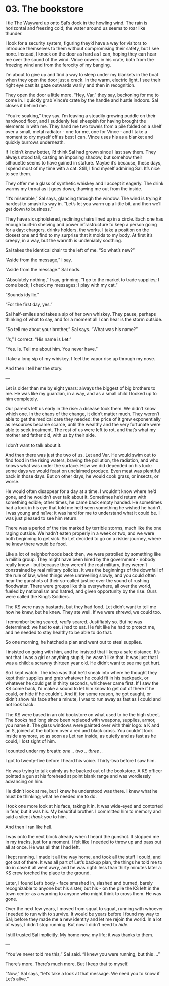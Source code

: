 # 03. The bookstore

I tie The Wayward up onto Sal’s dock in the howling wind. The rain is horizontal and freezing cold; the water around us seems to roar like thunder.

I look for a security system, figuring they’d have a way for visitors to introduce themselves to them without compromising their safety, but I see none. Instead, I knock on the door as hard as I can, hoping they can hear me over the sound of the wind. Vince cowers in his crate, both from the freezing wind and from the ferocity of my banging.

I’m about to give up and find a way to sleep under my blankets in the boat when they open the door just a crack. In the warm, electric light, I see their right eye cast its gaze outwards warily and then in recognition.

They open the door a little more. “Hey, Var,” they say, beckoning for me to come in. I quickly grab Vince’s crate by the handle and hustle indoors. Sal closes it behind me.

“You’re soaking,” they say. I’m leaving a steadily growing puddle on their hardwood floor, and I suddenly feel sheepish for having brought the elements in with me. They hand me two towels from a pile folded on a shelf over a small, metal radiator - one for me, one for Vince - and I take a moment to dry myself off as best I can. Vince uses his as a blanket and quickly burrows underneath.

If I didn’t know better, I’d think Sal had grown since I last saw them. They always stood tall, casting an imposing shadow, but somehow their silhouette seems to have gained in stature. Maybe it’s because, these days, I spend most of my time with a cat. Still, I find myself admiring Sal. It’s nice to see them.

They offer me a glass of synthetic whiskey and I accept it eagerly. The drink warms my throat as it goes down, thawing me out from the inside.

“It’s miserable,” Sal says, glancing through the window. The wind is trying it hardest to smash its way in. “Let’s let you warm up a little bit, and then we’ll get down to business.”

They have six upholstered, reclining chairs lined up in a circle. Each one has enough built-in shelving and power infrastructure to keep a person going for a day: chargers, drinks holders, the works. I take a position on the closest one and find to my surprise that it molds to my body. At first it’s creepy, in a way, but the warmth is undeniably soothing.

Sal takes the identical chair to the left of me. “So what’s new?”

“Aside from the message,” I say.

“Aside from the message.” Sal nods.

“Absolutely nothing,” I say, grinning. “I go to the market to trade supplies; I come back; I check my messages; I play with my cat.”

“Sounds idyllic.”

“For the first day, yes.”

Sal half-smiles and takes a sip of her own whiskey. They pause, perhaps thinking of what to say, and for a moment all I can hear is the storm outside.

“So tell me about your brother,” Sal says. “What was his name?”

“*Is*,” I correct. “His name is Let.”

“Yes. Is. Tell me about him. You never have.”

I take a long sip of my whiskey. I feel the vapor rise up through my nose.

And then I tell her the story.

—

Let is older than me by eight years: always the biggest of big brothers to me. He was like my guardian, in a way, and as a small child I looked up to him completely.

Our parents left us early in the rise: a disease took them. We didn’t know which one. In the chaos of the change, it didn’t matter much. They weren’t able to get the medical care they needed: the price of it grew exponentially as resources became scarce, until the wealthy and the very fortunate were able to seek treatment. The rest of us were left to rot, and that’s what my mother and father did, with us by their side.

I don’t want to talk about it.

And then there was just the two of us. Let and Var. He would swim out to find food in the rising waters, braving the pollution, the radiation, and who knows what was under the surface. How we did depended on his luck: some days we would feast on unclaimed produce. Even meat was plentiful back in those days. But on other days, he would cook grass, or insects, or worse.

He would often disappear for a day at a time. I wouldn’t know where he’d gone, and he wouldn’t ever talk about it. Sometimes he’d return with something edible; other times, he came back empty handed. He sometimes had a look in his eye that told me he’d seen something he wished he hadn’t. I was young and naïve; it was hard for me to understand what it could be. I was just pleased to see him return.

There was a period of the rise marked by terrible storms, much like the one raging outside. We hadn’t eaten properly in a week or two, and we were both beginning to get sick. So Let decided to go on a riskier journey, where he knew there would be food.

Like a lot of neighborhoods back then, we were patrolled by something like a militia group. They might have been hired by the government - nobody really knew - but because they weren’t the real military, they weren’t constrained by real military policies. It was the beginnings of the downfall of the rule of law, when things were unravelling slowly, and you could often hear the gunshots of their so-called justice over the sound of rushing floodwater. There were groups like this everywhere, all over the world, fueled by nationalism and hatred, and given opportunity by the rise. Ours were called the King’s Soldiers.

The KS were nasty bastards, but they had food. Let didn’t want to tell me how he knew, but he knew. They ate well. If we were shrewd, we could too.

I remember being scared, *really* scared. Justifiably so. But he was determined: we had to eat. *I* had to eat. He felt like he had to protect me, and he needed to stay healthy to be able to do that.

So one morning, he hatched a plan and went out to steal supplies.

I insisted on going with him, and he insisted that I keep a safe distance. It’s not that I was a girl or anything stupid; he wasn’t like that. It was just that I was a child: a scrawny thirteen year old. He didn’t want to see me get hurt.

So I kept watch. The idea was that he’d sneak into where he thought they kept their supplies and grab whatever he could fit in his backpack, or whatever he could get in thirty seconds, whichever came first. If I saw the KS come back, I’d make a sound to let him know to get out of there if he could, or hide if he couldn’t. And if, for some reason, he got caught, or didn’t show his face after a minute, I was to run away as fast as I could and not look back.

The KS were based in an old bookstore on what used to be the high street. The books had long since been replaced with weapons, supplies, armor, you name it. The glass windows were painted over with their logo: a K and an S, joined at the bottom over a red and black cross. You couldn’t look inside anymore, so as soon as Let ran inside, as quietly and as fast as he could, I lost sight of him.

I counted under my breath: *one .. two .. three ..*

I got to twenty-five before I heard his voice. Thirty-two before I saw him.

He was trying to talk calmly as he backed out of the bookstore. A KS officer pointed a gun at his forehead at point blank range and was wordlessly advancing on him.

He didn’t look at me, but I knew he understood was there. I knew what he must be thinking; what he needed me to do.

I took one more look at his face, taking it in. It was wide-eyed and contorted in fear, but it was his. My beautiful brother. I committed him to memory and said a silent *thank you* to him.

And then I ran like hell.

I was onto the next block already when I heard the gunshot. It stopped me in my tracks, just for a moment. I felt like I needed to throw up and pass out all at once. He was all that I had left.

I kept running. I made it all the way home, and took all the stuff I could, and got out of there. It was all part of Let’s backup plan, the things he told me to do in case it all went awry, and he was right: less than thirty minutes later a KS crew torched the place to the ground.

Later, I found Let’s body - face smashed in, slashed and burned, barely recognizable to anyone but his sister, but his - on the pile the KS left in the town center as a warning to anyone who might think to cross them. He was gone.

Over the next few years, I moved from squat to squat, running with whoever I needed to run with to survive. It would be years before I found my way to Sal; before they made me a new identity and let me rejoin the world. In a lot of ways, I didn’t stop running. But now I didn’t need to *hide*.

I still trusted Sal implicitly. My home now, my life; it was thanks to them.

—

“You’ve never told me this,” Sal said. “I knew you were running, but this …”

There’s more. There’s much more. But I keep that to myself.

“Now,” Sal says, “let’s take a look at that message. We need you to know if Let’s alive.”